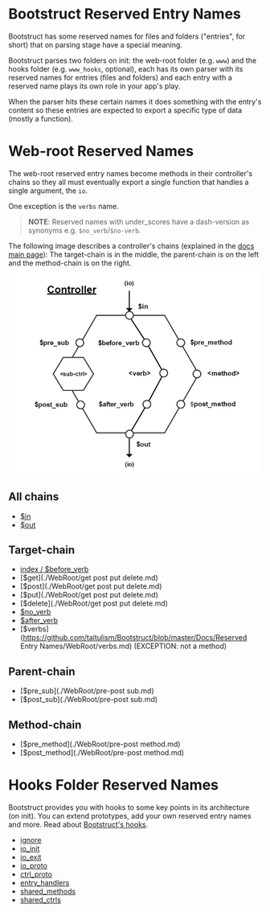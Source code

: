 Bootstruct Reserved Entry Names
===============================
Bootstruct has some reserved names for files and folders ("entries", for short) that on parsing stage have a special meaning.

Bootstruct parses two folders on init: the web-root folder (e.g. `www`) and the hooks folder (e.g. `www_hooks`, optional), each has its own parser with its reserved names for entries (files and folders) and each entry with a reserved name plays its own role in your app's play.

When the parser hits these certain names it does something with the entry's content so these entries are expected to export a specific type of data (mostly a function).




Web-root Reserved Names
=======================
The web-root reserved entry names become methods in their controller's chains so they all must eventually export a single function that handles a single argument, the `io`.

One exception is the `verbs` name.

>**NOTE**: Reserved names with under_scores have a dash-version as synonyms e.g. `$no_verb`/`$no-verb`.

The following image describes a controller's chains (explained in the [docs main page](https://github.com/taitulism/Bootstruct/blob/master/README.md#controllers-flow)): The target-chain is in the middle, the parent-chain is on the left and the method-chain is on the right.
![Controller Chart-Flow](https://raw.githubusercontent.com/taitulism/Bootstruct/master/Docs/controller-flowchart.png)




All chains
----------
* [$in](./WebRoot/%24in%20%26%20%24out.md)
* [$out](./WebRoot/%24in%20%26%20%24out.md)




Target-chain
------------
* [index / $before_verb](./WebRoot/index.md)
* [$get](./WebRoot/get post put delete.md)
* [$post](./WebRoot/get post put delete.md)
* [$put](./WebRoot/get post put delete.md)
* [$delete](./WebRoot/get post put delete.md)
* [$no_verb](./WebRoot/no_verb.md)
* [$after_verb](./WebRoot/after_verb.md)
* [$verbs](https://github.com/taitulism/Bootstruct/blob/master/Docs/Reserved Entry Names/WebRoot/verbs.md) (EXCEPTION: not a method)




Parent-chain
------------
* [$pre_sub](./WebRoot/pre-post sub.md)
* [$post_sub](./WebRoot/pre-post sub.md)




Method-chain
------------
* [$pre_method](./WebRoot/pre-post method.md)
* [$post_method](./WebRoot/pre-post method.md)




Hooks Folder Reserved Names
===========================
Bootstruct provides you with hooks to some key points in its architecture (on init). You can extend prototypes, add your own reserved entry names and more. Read about [Bootstruct's hooks](../Hooks.md).

* [ignore](./Hooks/ignore.md)
* [io_init](./Hooks/io_init.md)
* [io_exit](./Hooks/io_exit.md)
* [io_proto](./Hooks/io_proto.md)
* [ctrl_proto](./Hooks/ctrl_proto.md)
* [entry_handlers](./Hooks/entry_handlers.md)
* [shared_methods](./Hooks/shared_methods.md)
* [shared_ctrls](./Hooks/shared_ctrls.md)
